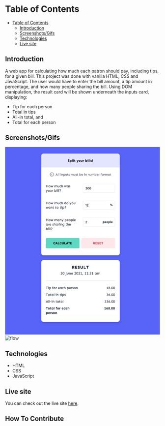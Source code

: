 # Table of Contents

- [Table of Contents](#table-of-contents)
  - [Introduction](#introduction)
  - [Screenshots/Gifs](#screenshotsgifs)
  - [Technologies](#technologies)
  - [Live site](#live-site)

## Introduction

A web app for calculating how much each patron should pay, including tips, for a given bill. This project was done with vanilla HTML, CSS and JavaScript. The user would have to enter the bill amount, a tip amount in percentage, and how many people sharing the bill. Using DOM manipulation, the result card will be shown underneath the inputs card, displaying:

- Tip for each person
- Total in tips
- All-in total, and
- Total for each person

## Screenshots/Gifs

![screenshot-result](media/screenshot.png)
![flow](media/flow.gif)

## Technologies

- HTML
- CSS
- JavaScript

## Live site

You can check out the live site [here](https://bill-splitter.vercel.app/).

## How To Contribute
